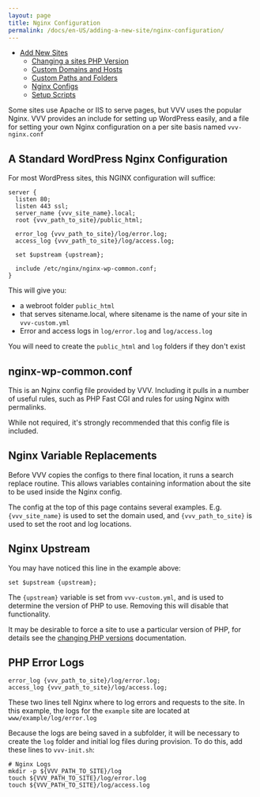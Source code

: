 ```yaml
---
layout: page
title: Nginx Configuration
permalink: /docs/en-US/adding-a-new-site/nginx-configuration/
---
```

* [Add New Sites](adding-a-new-site/index.md)
   * [Changing a sites PHP Version](adding-a-new-site/changing-php-version.md)
   * [Custom Domains and Hosts](adding-a-new-site/custom-domains-host.md)
   * [Custom Paths and Folders](adding-a-new-site/custom-paths-and-folders.md)
   * [Nginx Configs](adding-a-new-site/nginx-configs.md)
   * [Setup Scripts](adding-a-new-site/setup-script.md)

Some sites use Apache or IIS to serve pages, but VVV uses the popular Nginx. VVV provides an include for setting up WordPress easily, and a file for setting your own Nginx configuration on a per site basis named `vvv-nginx.conf`

## A Standard WordPress Nginx Configuration

For most WordPress sites, this NGINX configuration will suffice:

```Nginx
server {
  listen 80;
  listen 443 ssl;
  server_name {vvv_site_name}.local;
  root {vvv_path_to_site}/public_html;

  error_log {vvv_path_to_site}/log/error.log;
  access_log {vvv_path_to_site}/log/access.log;

  set $upstream {upstream};

  include /etc/nginx/nginx-wp-common.conf;
}
```

This will give you:

 - a webroot folder `public_html`
 - that serves sitename.local, where sitename is the name of your site in `vvv-custom.yml`
 - Error and access logs in `log/error.log` and `log/access.log`

You will need to create the `public_html` and `log` folders if they don't exist

## nginx-wp-common.conf

This is an Nginx config file provided by VVV. Including it pulls in a number of useful rules, such as PHP Fast CGI and rules for using Nginx with permalinks.

While not required, it's strongly recommended that this config file is included.

## Nginx Variable Replacements

Before VVV copies the configs to there final location, it runs a search replace routine. This allows variables containing information about the site to be used inside the Nginx config.

The config at the top of this page contains several examples. E.g. `{vvv_site_name}` is used to set the domain used, and `{vvv_path_to_site}` is used to set the root and log locations.

## Nginx Upstream

You may have noticed this line in the example above:

```Nginx
set $upstream {upstream};
```

The `{upstream}` variable is set from `vvv-custom.yml`, and is used to determine the version of PHP to use. Removing this will disable that functionality.

It may be desirable to force a site to use a particular version of PHP, for details see the [changing PHP versions](changing-php-version.md) documentation.

## PHP Error Logs

```Nginx
error_log {vvv_path_to_site}/log/error.log;
access_log {vvv_path_to_site}/log/access.log;
```

These two lines tell Nginx where to log errors and requests to the site. In this example, the logs for the `example` site are located at `www/example/log/error.log`

Because the logs are being saved in a subfolder, it will be necessary to create the `log` folder and initial log files during provision. To do this, add these lines to `vvv-init.sh`:

```shell
# Nginx Logs
mkdir -p ${VVV_PATH_TO_SITE}/log
touch ${VVV_PATH_TO_SITE}/log/error.log
touch ${VVV_PATH_TO_SITE}/log/access.log
```
